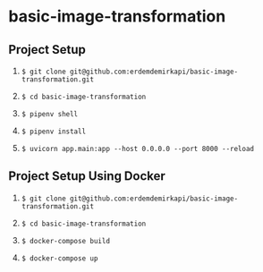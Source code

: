 # basic-image-transformation

## **Project Setup**

1. `$ git clone git@github.com:erdemdemirkapi/basic-image-transformation.git`

2. `$ cd basic-image-transformation`

3. `$ pipenv shell`

4. `$ pipenv install`

5. `$ uvicorn app.main:app --host 0.0.0.0 --port 8000 --reload`

## **Project Setup Using Docker**

1. `$ git clone git@github.com:erdemdemirkapi/basic-image-transformation.git`

2. `$ cd basic-image-transformation`

3. `$ docker-compose build`

4. `$ docker-compose up`
